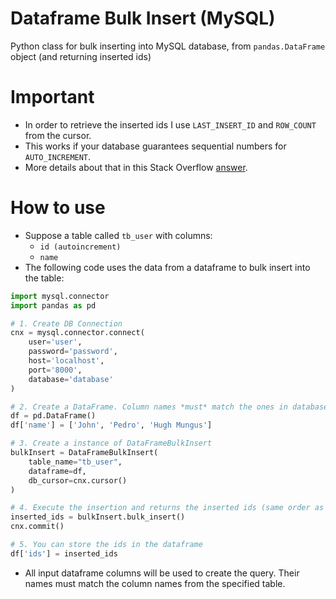 # Dataframe Bulk Insert (MySQL)
Python class for bulk inserting into MySQL database, from `pandas.DataFrame` object (and returning inserted ids)

# Important
- In order to retrieve the inserted ids I use `LAST_INSERT_ID` and `ROW_COUNT` from the cursor.
- This works if your database guarantees sequential numbers for `AUTO_INCREMENT`.
- More details about that in this Stack Overflow [answer](https://stackoverflow.com/a/16592867).

# How to use

- Suppose a table called `tb_user` with columns:
    - `id (autoincrement)`
    - `name`
- The following code uses the data from a dataframe to bulk insert into the table:

```python
import mysql.connector
import pandas as pd

# 1. Create DB Connection
cnx = mysql.connector.connect(
    user='user', 
    password='password',
    host='localhost',
    port='8000',
    database='database'
)

# 2. Create a DataFrame. Column names *must* match the ones in database.
df = pd.DataFrame()
df['name'] = ['John', 'Pedro', 'Hugh Mungus']

# 3. Create a instance of DataFrameBulkInsert
bulkInsert = DataFrameBulkInsert(
    table_name="tb_user", 
    dataframe=df,
    db_cursor=cnx.cursor()
)

# 4. Execute the insertion and returns the inserted ids (same order as dataframe)
inserted_ids = bulkInsert.bulk_insert()
cnx.commit()

# 5. You can store the ids in the dataframe
df['ids'] = inserted_ids
```
- All input dataframe columns will be used to create the query. Their names must match the column names from the specified table.
